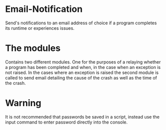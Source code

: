 # Email-Notification
Send's notifications to an email address of choice if a program completes its runtime or experiences issues.

# The modules
Contains two different modules. One for the purposes of a relaying whether a program has been completed and when, in the case when an exception is not raised. In the cases where an exception is raised the second module is called to send email detailing the cause of the crash as well as the time of the crash.

# Warning
It is not recommended that passwords be saved in a script, instead use the input command to enter password directly into the console.
